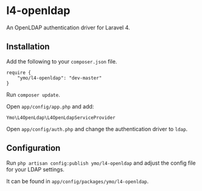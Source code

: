 # l4-openldap

An OpenLDAP authentication driver for Laravel 4.

## Installation

Add the following to your `composer.json` file.

```
require {
	"ymo/l4-openldap": "dev-master"
}
```

Run `composer update`.

Open `app/config/app.php` and add:

`Ymo\L4OpenLdap\L4OpenLdapServiceProvider`

Open `app/config/auth.php` and change the authentication driver to `ldap`.

## Configuration

Run `php artisan config:publish ymo/l4-openldap` and adjust the config file for your LDAP settings.

It can be found in `app/config/packages/ymo/l4-openldap`.